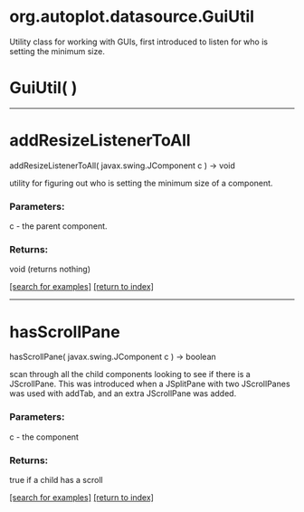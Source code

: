 # org.autoplot.datasource.GuiUtil

Utility class for working with GUIs, first introduced to listen for
 who is setting the minimum size.

# GuiUtil( )


***
<a name="addResizeListenerToAll"></a>
# addResizeListenerToAll
addResizeListenerToAll( javax.swing.JComponent c ) &rarr; void

utility for figuring out who is setting the minimum size of a
 component.

### Parameters:
c - the parent component.

### Returns:
void (returns nothing)


<a href="https://github.com/autoplot/dev/search?q=addResizeListenerToAll&unscoped_q=addResizeListenerToAll">[search for examples]</a>
<a href="https://github.com/autoplot/documentation/blob/master/javadoc/index-all.md">[return to index]</a>

***
<a name="hasScrollPane"></a>
# hasScrollPane
hasScrollPane( javax.swing.JComponent c ) &rarr; boolean

scan through all the child components looking to see if there is a 
 JScrollPane.  This was introduced when a JSplitPane with two JScrollPanes
 was used with addTab, and an extra JScrollPane was added.

### Parameters:
c - the component

### Returns:
true if a child has a scroll

<a href="https://github.com/autoplot/dev/search?q=hasScrollPane&unscoped_q=hasScrollPane">[search for examples]</a>
<a href="https://github.com/autoplot/documentation/blob/master/javadoc/index-all.md">[return to index]</a>

